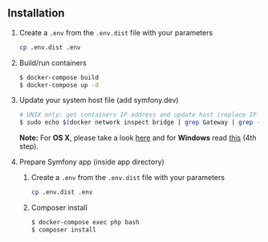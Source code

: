 
## Installation

1. Create a `.env` from the `.env.dist` file with your parameters

    ```bash
    cp .env.dist .env
    ```


2. Build/run containers

    ```bash
    $ docker-compose build
    $ docker-compose up -d
    ```

3. Update your system host file (add symfony.dev)

    ```bash
    # UNIX only: get containers IP address and update host (replace IP according to your configuration) (on Windows, edit C:\Windows\System32\drivers\etc\hosts)
    $ sudo echo $(docker network inspect bridge | grep Gateway | grep -o -E '[0-9\.]+') "symfony.dev" >> /etc/hosts
    ```

    **Note:** For **OS X**, please take a look [here](https://docs.docker.com/docker-for-mac/networking/) and for **Windows** read [this](https://docs.docker.com/docker-for-windows/#/step-4-explore-the-application-and-run-examples) (4th step).

4. Prepare Symfony app (inside app directory)
    1. Create a `.env` from the `.env.dist` file with your parameters

        ```bash
        cp .env.dist .env
        ```

    2. Composer install

        ```bash
        $ docker-compose exec php bash
        $ composer install
        ```
